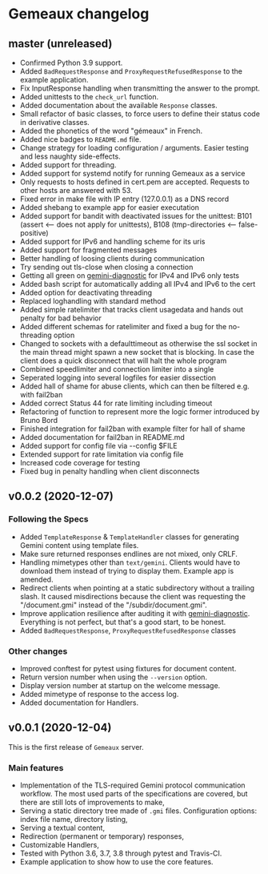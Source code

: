 # Gemeaux changelog

## master (unreleased)

* Confirmed Python 3.9 support.
* Added `BadRequestResponse` and `ProxyRequestRefusedResponse` to the example application.
* Fix InputResponse handling when transmitting the answer to the prompt.
* Added unittests to the `check_url` function.
* Added documentation about the available `Response` classes.
* Small refactor of basic classes, to force users to define their status code in derivative classes.
* Added the phonetics of the word "gémeaux" in French.
* Added nice badges to `README.md` file.
* Change strategy for loading configuration / arguments. Easier testing and less naughty side-effects.
* Added support for threading.
* Added support for systemd notify for running Gemeaux as a service
* Only requests to hosts defined in cert.pem are accepted. Requests to other hosts are answered with 53.
* Fixed error in make file with IP entry (127.0.0.1) as a DNS record
* Added shebang to example app for easier executation
* Added support for bandit with deactivated issues for the unittest: B101 (assert <-- does not apply for unittests), B108 (tmp-directories <-- false-positive)
* Added support for IPv6 and handling scheme for its uris
* Added support for fragmented messages
* Better handling of loosing clients during communication
* Try sending out tls-close when closing a connection
* Getting all green on [gemini-diagnostic](https://github.com/michael-lazar/gemini-diagnostics) for IPv4 and IPv6 only tests
* Added bash script for automatically adding all IPv4 and IPv6 to the cert
* Added option for deactivating threading
* Replaced loghandling with standard method
* Added simple ratelimiter that tracks client usagedata and hands out penalty for bad behavior
* Added different schemas for ratelimiter and fixed a bug for the no-threading option
* Changed to sockets with a defaulttimeout as otherwise the ssl socket in the main thread might spawn a new socket that is blocking. In case the client does a quick disconnect that will halt the whole program
* Combined speedlimiter and connection limiter into a single 
* Seperated logging into several logfiles for easier dissection
* Added hall of shame for abuse clients, which can then be filtered e.g. with fail2ban
* Added correct Status 44 for rate limiting including timeout
* Refactoring of function to represent more the logic former introduced by Bruno Bord
* Finished integration for fail2ban with example filter for hall of shame
* Added documentation for fail2ban in README.md
* Added support for config file via --config $FILE
* Extended support for rate limitation via config file
* Increased code coverage for testing
* Fixed bug in penalty handling when client disconnects



## v0.0.2 (2020-12-07)

### Following the Specs

* Added `TemplateResponse` & `TemplateHandler` classes for generating Gemini content using template files.
* Make sure returned responses endlines are not mixed, only CRLF.
* Handling mimetypes other than `text/gemini`. Clients would have to download them instead of trying to display them. Example app is amended.
* Redirect clients when pointing at a static subdirectory without a trailing slash. It caused misdirections because the client was requesting the "/document.gmi" instead of the "/subdir/document.gmi".
* Improve application resilience after auditing it with [gemini-diagnostic](https://github.com/michael-lazar/gemini-diagnostics). Everything is not perfect, but that's a good start, to be honest.
* Added `BadRequestResponse`, `ProxyRequestRefusedResponse` classes

### Other changes

* Improved conftest for pytest using fixtures for document content.
* Return version number when using the `--version` option.
* Display version number at startup on the welcome message.
* Added mimetype of response to the access log.
* Added documentation for Handlers.

## v0.0.1 (2020-12-04)

This is the first release of `Gemeaux` server.

### Main features

* Implementation of the TLS-required Gemini protocol communication workflow. The most used parts of the specifications are covered, but there are still lots of improvements to make,
* Serving a static directory tree made of `.gmi` files. Configuration options: index file name, directory listing,
* Serving a textual content,
* Redirection (permanent or temporary) responses,
* Customizable Handlers,
* Tested with Python 3.6, 3.7, 3.8 through pytest and Travis-CI.
* Example application to show how to use the core features.
